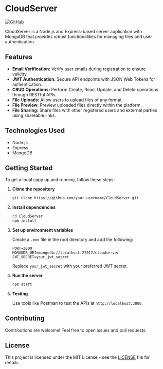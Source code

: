 
# CloudServer

[![GitHub](https://img.shields.io/badge/GitHub-CloudServer-blue.svg)](https://github.com/your-username/CloudServer)

CloudServer is a Node.js and Express-based server application with MongoDB that provides robust functionalities for managing files and user authentication.

## Features

- **Email Verification:** Verify user emails during registration to ensure validity.
- **JWT Authentication:** Secure API endpoints with JSON Web Tokens for authentication.
- **CRUD Operations:** Perform Create, Read, Update, and Delete operations through RESTful APIs.
- **File Uploads:** Allow users to upload files of any format.
- **File Preview:** Preview uploaded files directly within the platform.
- **File Sharing:** Share files with other registered users and external parties using shareable links.

## Technologies Used

- Node.js
- Express
- MongoDB

## Getting Started

To get a local copy up and running, follow these steps:

1. **Clone the repository**

   ```bash
   git clone https://github.com/your-username/CloudServer.git
   ```

2. **Install dependencies**

   ```bash
   cd CloudServer
   npm install
   ```

3. **Set up environment variables**

   Create a `.env` file in the root directory and add the following:

   ```plaintext
   PORT=3000
   MONGODB_URI=mongodb://localhost:27017/cloudserver
   JWT_SECRET=your_jwt_secret
   ```

   Replace `your_jwt_secret` with your preferred JWT secret.

4. **Run the server**

   ```bash
   npm start
   ```

5. **Testing**

   Use tools like Postman to test the APIs at `http://localhost:3000`.

## Contributing

Contributions are welcome! Feel free to open issues and pull requests.

## License

This project is licensed under the MIT License - see the [LICENSE](LICENSE) file for details.
